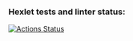 ### Hexlet tests and linter status:
[![Actions Status](https://github.com/LLuvelleenBoss/php-project-45/actions/workflows/hexlet-check.yml/badge.svg)](https://github.com/LLuvelleenBoss/php-project-45/actions)
